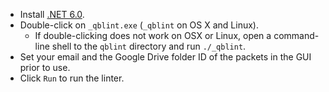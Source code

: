* Install [.NET 6.0](https://dotnet.microsoft.com/en-us/download/dotnet/6.0).
* Double-click on `_qblint.exe` (`_qblint` on OS X and Linux).
  * If double-clicking does not work on OSX or Linux, open a command-line shell to the `qblint` directory and run `./_qblint`.
* Set your email and the Google Drive folder ID of the packets in the GUI prior to use.
* Click `Run` to run the linter.